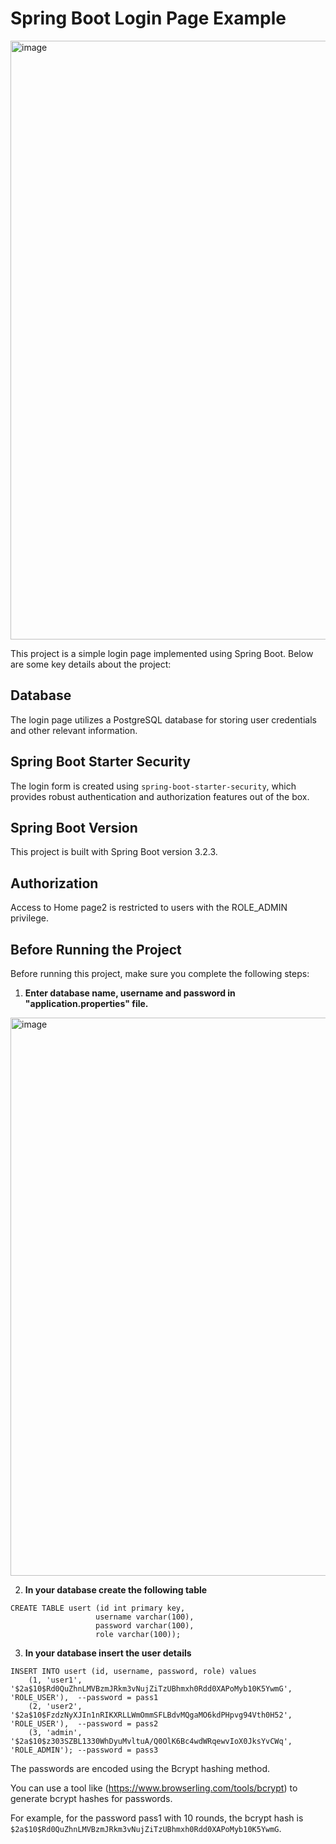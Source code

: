# Spring Boot Login Page Example

<img width="958" alt="image" src="https://github.com/Sathvik-Rao/SpringBoot_Login/assets/36164509/e78b86ca-6e37-44c0-ad3f-a24eacf06dba">


This project is a simple login page implemented using Spring Boot. Below are some key details about the project:

## Database

The login page utilizes a PostgreSQL database for storing user credentials and other relevant information.

## Spring Boot Starter Security

The login form is created using `spring-boot-starter-security`, which provides robust authentication and authorization features out of the box.

## Spring Boot Version

This project is built with Spring Boot version 3.2.3.

## Authorization

Access to Home page2 is restricted to users with the ROLE_ADMIN privilege.

## Before Running the Project

Before running this project, make sure you complete the following steps:

1) **Enter database name, username and password in "application.properties" file.**
   
<img width="893" alt="image" src="https://github.com/Sathvik-Rao/SpringBoot_Login/assets/36164509/bbb4ce94-81a2-4e83-ab86-b52731ad3bc9">

2) **In your database create the following table**

```
CREATE TABLE usert (id int primary key,
				   username varchar(100),
				   password varchar(100),
				   role varchar(100));
```

3) **In your database insert the user details**

```
INSERT INTO usert (id, username, password, role) values 
	(1, 'user1', '$2a$10$Rd0QuZhnLMVBzmJRkm3vNujZiTzUBhmxh0Rdd0XAPoMyb10K5YwmG', 'ROLE_USER'),	--password = pass1
	(2, 'user2', '$2a$10$FzdzNyXJIn1nRIKXRLLWmOmmSFLBdvMQgaMO6kdPHpvg94Vth0H52', 'ROLE_USER'),	--password = pass2
	(3, 'admin', '$2a$10$z303SZBL1330WhDyuMvltuA/Q0OlK6Bc4wdWRqewvIoX0JksYvCWq', 'ROLE_ADMIN'); --password = pass3
```
The passwords are encoded using the Bcrypt hashing method. 

You can use a tool like (https://www.browserling.com/tools/bcrypt) to generate bcrypt hashes for passwords. 

For example, for the password pass1 with 10 rounds, the bcrypt hash is ```$2a$10$Rd0QuZhnLMVBzmJRkm3vNujZiTzUBhmxh0Rdd0XAPoMyb10K5YwmG```.




